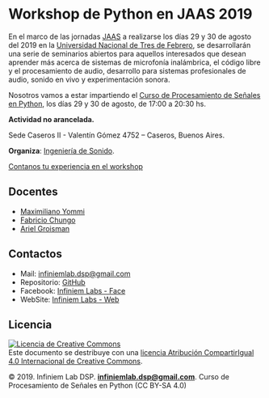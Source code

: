 # Workshop de Python en JAAS 2019

En el marco de las jornadas [JAAS](http://www.jaas.untref.edu.ar/home) a realizarse los días 29 y 30 de agosto del 2019 en la [Universidad Nacional de Tres de Febrero](http://www.untref.edu.ar/), se desarrollarán una serie de seminarios abiertos para aquellos interesados que desean aprender más acerca de sistemas de microfonía inalámbrica, el código libre y el procesamiento de audio, desarrollo para sistemas profesionales de audio, sonido en vivo y experimentación sonora.

Nosotros vamos a estar impartiendo el [Curso de Procesamiento de Señales en Python](http://infiniemacustica.com/2019/05/31/workshop-python-jaas-2019/), los días 29 y 30 de agosto, de 17:00 a 20:30 hs.

**Actividad no arancelada.**

Sede Caseros II - Valentín Gómez 4752 – Caseros, Buenos Aires.

**Organiza**: [Ingeniería de Sonido](http://www.untref.edu.ar/carrera/ingenieria-de-sonido).

[Contanos tu experiencia en el workshop](https://docs.google.com/forms/d/e/1FAIpQLSdH7k14mlOte3ZrY4GUSfdjk4DEeFcYqHYHnvRoZmf7F8syIQ/closedform)

## Docentes

* [Maximiliano Yommi](https://www.linkedin.com/in/myommi)
* [Fabricio Chungo](https://www.linkedin.com/in/fabricio-chungo-983421b2)
* [Ariel Groisman](https://www.linkedin.com/in/ariel-groisman)

## Contactos

* Mail: infiniemlab.dsp@gmail.com
* Repositorio: [GitHub](https://github.com/infiniemlabs-acustica)
* Facebook: [Infiniem Labs - Face](https://www.facebook.com/InfiniemLab)
* WebSite: [Infiniem Labs - Web](https://infiniemacustica.com/)

## Licencia

<a rel="license" href="http://creativecommons.org/licenses/by-sa/4.0/"><img alt="Licencia de Creative Commons" style="border-width:0" src="https://i.creativecommons.org/l/by-sa/4.0/88x31.png" /></a><br />Este documento se destribuye con una <a rel="license" href="http://creativecommons.org/licenses/by-sa/4.0/">licencia Atribución CompartirIgual 4.0 Internacional de Creative Commons</a>.

© 2019. Infiniem Lab DSP. **infiniemlab.dsp@gmail.com**. Curso de Procesamiento de Señales en Python (CC BY-SA 4.0)
